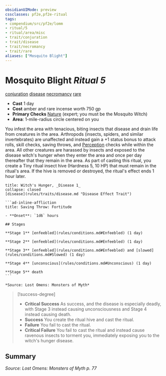 ```yaml
---
obsidianUIMode: preview
cssclasses: pf2e,pf2e-ritual
tags:
- compendium/src/pf2e/lomm
- ritual/5
- ritual/area/misc
- trait/conjuration
- trait/disease
- trait/necromancy
- trait/rare
aliases: ["Mosquito Blight"]
---
```

# Mosquito Blight *Ritual 5*  
[conjuration](rules/traits/conjuration.md "Conjuration School Trait")  [disease](rules/traits/disease.md "Disease Effect Trait")  [necromancy](rules/traits/necromancy.md "Necromancy School Trait")  [rare](rules/traits/rare.md "Rare Rarity Trait")  

- **Cast** 1 day
- **Cost** amber and rare incense worth 750 gp
- **Primary Checks** [Nature](compendium/skills.md#Nature) (expert; you must be the Mosquito Witch)
- **Area**: 1-mile-radius circle centered on you

You infest the area with tenacious, biting insects that disease and drain life from creatures in the area. Arthropods (insects, spiders, and similar invertebrates) are unaffected and instead gain a +1 status bonus to attack rolls, skill checks, saving throws, and [Perception](compendium/skills.md#Perception) checks while within the area. All other creatures are harassed by insects and exposed to the disease witch's hunger when they enter the area and once per day thereafter that they remain in the area. As part of casting this ritual, you create a Tiny ritual insect hive (Hardness 5, 10 HP) that must remain in the ritual's area. If the hive is removed or destroyed, the ritual's effect ends 1 hour later.

````ad-embed-affliction
title: Witch's Hunger, _Disease 1_
collapse: closed
[disease](rules/traits/disease.md "Disease Effect Trait")  

```ad-inline-affliction
title: Saving Throw: Fortitude

- **Onset**: `1d6` hours

## Stages

**Stage 1** [enfeebled](rules/conditions.md#Enfeebled) (1 day)

**Stage 2** [enfeebled](rules/conditions.md#Enfeebled) (1 day)

**Stage 3** [enfeebled](rules/conditions.md#Enfeebled) and [slowed](rules/conditions.md#Slowed) (1 day)

**Stage 4** [unconscious](rules/conditions.md#Unconscious) (1 day)

**Stage 5** death
```

*Source: Lost Omens: Monsters of Myth*
````

> [!success-degree] 
> - **Critical Success** As success, and the disease is especially deadly, with Stage 3 instead causing unconsciousness and Stage 4 instead causing death.
> - **Success** You create the ritual hive and cast the ritual.
> - **Failure** You fail to cast the ritual.
> - **Critical Failure** You fail to cast the ritual and instead cause ravenous insects to torment you, immediately exposing you to the witch's hunger disease.


## Summary

*Source: Lost Omens: Monsters of Myth p. 77*